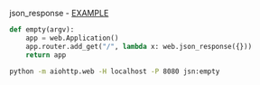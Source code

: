 json_response - [EXAMPLE](./jsn.py)
```python
def empty(argv):
	app = web.Application()
	app.router.add_get("/", lambda x: web.json_response({}))
	return app
```

```bash
python -m aiohttp.web -H localhost -P 8080 jsn:empty
```
